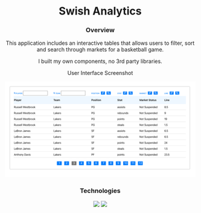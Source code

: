 <div align='center'>
  
# Swish Analytics
  
### Overview
  
This application includes an interactive tables that allows users to filter, sort and search through markets for a basketball game.

I built my own components, no 3rd party libraries.

User Interface Screenshot

![Screenshot](https://github.com/LevonAr/swish-table/blob/main/screenshot.png)
  
  
### Technologies
  
![](https://img.shields.io/badge/Javascript-Language-informational?style=for-the-badge&logo=javascript&logoColor=white&color=2bbc8a)
![](https://img.shields.io/badge/React-Tool-informational?style=for-the-badge&logo=react&logoColor=white&color=2bbc8a)

</div>
